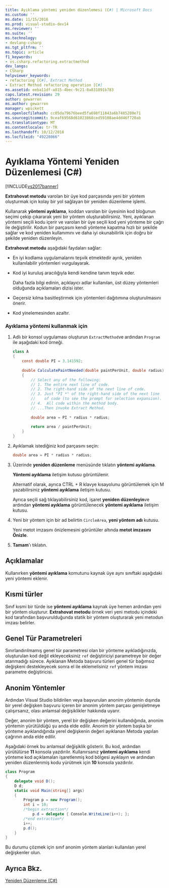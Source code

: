 ```yaml
---
title: Ayıklama yöntemi yeniden düzenlemesi (C#) | Microsoft Docs
ms.custom: ''
ms.date: 11/15/2016
ms.prod: visual-studio-dev14
ms.reviewer: ''
ms.suite: ''
ms.technology:
- devlang-csharp
ms.tgt_pltfrm: ''
ms.topic: article
f1_keywords:
- vs.csharp.refactoring.extractmethod
dev_langs:
- CSharp
helpviewer_keywords:
- refactoring [C#], Extract Method
- Extract Method refactoring operation [C#]
ms.assetid: eeba11df-a815-4bec-9c21-8a831891b783
caps.latest.revision: 29
author: gewarren
ms.author: gewarren
manager: wpickett
ms.openlocfilehash: cc05da79676beed5fa698f11843a6b7485280e71
ms.sourcegitcommit: 9ceaf69568d61023868ced59108ae4dd46f720ab
ms.translationtype: MT
ms.contentlocale: tr-TR
ms.lasthandoff: 10/12/2018
ms.locfileid: "49228066"
---
```

# <a name="extract-method-refactoring-c"></a>Ayıklama Yöntemi Yeniden Düzenlemesi (C#)
[!INCLUDE[vs2017banner](../includes/vs2017banner.md)]

**Extrahovat metodu** varolan bir üye kod parçasında yeni bir yöntem oluşturmak için kolay bir yol sağlayan bir yeniden düzenleme işlemi.  
  
 Kullanarak **yöntemi ayıklama**, koddan varolan bir üyesinin kod bloğunun seçimi çekip çıkararak yeni bir yöntem oluşturabilirsiniz. Yeni, ayıklanan yöntemi seçili kodu içerir ve varolan bir üye seçili kod yeni yönteme bir çağrı ile değiştirilir. Kodun bir parçasını kendi yönteme kapatma hızlı bir şekilde sağlar ve kod yeniden kullanımını ve daha iyi okunabilirlik için doğru bir şekilde yeniden düzenleyin.  
  
 **Extrahovat metodu** aşağıdaki faydaları sağlar:  
  
-   En iyi kodlama uygulamalarını teşvik etmektedir ayrık, yeniden kullanılabilir yöntemleri vurgulayarak.  
  
-   Kod iyi kuruluş aracılığıyla kendi kendine tanım teşvik eder.  
  
     Daha fazla bilgi edinin, açıklayıcı adlar kullanılan, üst düzey yöntemleri olduğunda açıklamaları dizisi ister.  
  
-   Geçersiz kılma basitleştirmek için yöntemleri dağıtımına oluşturulmasını önerir.  
  
-   Kod yinelemesinden azaltır.  
  
### <a name="to-use-extract-method"></a>Ayıklama yöntemi kullanmak için  
  
1.  Adlı bir konsol uygulaması oluşturun `ExtractMethod`ve ardından `Program` ile aşağıdaki kod örneği.  
  
    ```csharp  
    class A  
    {  
        const double PI = 3.141592;  
  
        double CalculatePaintNeeded(double paintPerUnit, double radius)  
        {  
            // Select any of the following:  
            // 1. The entire next line of code.  
            // 2. The right-hand side of the next line of code.  
            // 3. Just "PI *" of the right-hand side of the next line  
            //    of code (to see the prompt for selection expansion).  
            // 4.  All code within the method body.  
            // ...Then invoke Extract Method.  
  
            double area = PI * radius * radius;  
  
            return area / paintPerUnit;  
        }  
    }  
    ```  
  
2.  Ayıklamak istediğiniz kod parçasını seçin:  
  
    ```csharp  
    double area = PI * radius * radius;  
    ```  
  
3.  Üzerinde **yeniden düzenleme** menüsünde tıklatın **yöntemi ayıklama**.  
  
     **Yöntemi ayıklama** iletişim kutusu görüntülenir.  
  
     Alternatif olarak, ayrıca CTRL + R klavye kısayolunu görüntülemek için M yazabilirsiniz **yöntemi ayıklama** iletişim kutusu.  
  
     Ayrıca seçili sağ tıklayabilirsiniz kod, işaret **yeniden düzenleyin**ve ardından **yöntemi ayıklama** görüntülenecek **yöntemi ayıklama** iletişim kutusu.  
  
4.  Yeni bir yöntem için bir ad belirtin `CircleArea`, **yeni yöntem adı** kutusu.  
  
     Yeni metot imzasını önizlemesini görüntüler altında **metot imzasını Önizle**.  
  
5.  **Tamam**'ı tıklatın.  
  
## <a name="remarks"></a>Açıklamalar  
 Kullanırken **yöntemi ayıklama** komutunu kaynak üye aynı sınıftaki aşağıdaki yeni yöntemi eklenir.  
  
## <a name="partial-types"></a>Kısmi türler  
 Sınıf kısmi bir türde ise **yöntemi ayıklama** kaynak üye hemen ardından yeni bir yöntem oluşturur. **Extrahovat metodu** örnek veri yeni metodu içindeki kod tarafından başvurulduğunda statik bir yöntem oluşturarak yeni metodun imzası belirler.  
  
## <a name="generic-type-parameters"></a>Genel Tür Parametreleri  
 Sınırlandırılmamış genel tür parametresi olan bir yönteme ayıkladığınızda, oluşturulan kod değil ekleyeceksiniz `ref` değiştiriciyi parametreye bir değer atanmadığı sürece. Ayıklanan Metoda başvuru türleri genel tür bağımsız değişkeni destekleyecek sonra el ile eklemelisiniz `ref` yöntem imzası parametre değiştiricisi.  
  
## <a name="anonymous-methods"></a>Anonim Yöntemler  
 Ardından Visual Studio bildirilen veya başvurulan anonim yöntemin dışında bir yerel değişken başvuru içeren bir anonim yöntem parçası genişletmeye çalışırsanız, olası anlamsal değişiklikler hakkında uyarır.  
  
 Değer, anonim bir yöntem, yerel bir değişken değerini kullandığında, anonim yöntemin yürütüldüğü şu anda elde edilir. Anonim bir yöntem başka bir yönteme ayıklandığında yerel değişkenin değeri ayıklanan Metoda yapılan çağrının anda elde edilir.  
  
 Aşağıdaki örnek bu anlamsal değişiklik gösterir. Bu kod, ardından yürütülürse **11** konsola yazdırılır. Kullanırsanız **yöntemi ayıklama** kendi yönteme kod açıklamaları işaretlenmiş kod bölgesi ayıklayın ve ardından yeniden düzenlenmiş kodu yürütmek için **10** konsola yazdırılır.  
  
```csharp  
class Program  
{  
    delegate void D();  
    D d;  
    static void Main(string[] args)  
    {  
        Program p = new Program();  
        int i = 10;  
        /*begin extraction*/  
            p.d = delegate { Console.WriteLine(i++); };  
        /*end extraction*/  
        i++;  
        p.d();  
    }  
}  
```  
  
 Bu durumu çözmek için sınıf anonim yöntem alanları kullanılan yerel değişkenler olun.  
  
## <a name="see-also"></a>Ayrıca Bkz.  
 [Yeniden Düzenleme (C#)](../csharp-ide/refactoring-csharp.md)